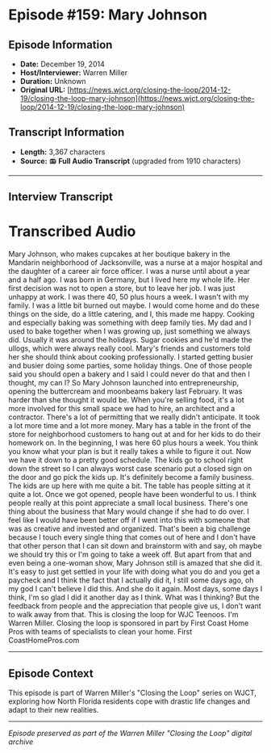# Episode #159: Mary Johnson



## Episode Information

- **Date:** December 19, 2014
- **Host/Interviewer:** Warren Miller
- **Duration:** Unknown
- **Original URL:** [https://news.wjct.org/closing-the-loop/2014-12-19/closing-the-loop-mary-johnson](https://news.wjct.org/closing-the-loop/2014-12-19/closing-the-loop-mary-johnson)

## Transcript Information

- **Length:** 3,367 characters
- **Source:** 📻 **Full Audio Transcript** (upgraded from 1910 characters)

---

## Interview Transcript

# Transcribed Audio
Mary Johnson, who makes cupcakes at her boutique bakery in the Mandarin neighborhood of Jacksonville, was a nurse at a major hospital and the daughter of a career air force officer. I was a nurse until about a year and a half ago. I was born in Germany, but I lived here my whole life. Her first decision was not to open a store, but to leave her job. I was just unhappy at work. I was there 40, 50 plus hours a week. I wasn't with my family. I was a little bit burned out maybe. I would come home and do these things on the side, do a little catering, and I, this made me happy. Cooking and especially baking was something with deep family ties. My dad and I used to bake together when I was growing up, just something we always did. Usually it was around the holidays. Sugar cookies and he'd made the ullogs, which were always really cool. Mary's friends and customers told her she should think about cooking professionally. I started getting busier and busier doing some parties, some holiday things. One of those people said you should open a bakery and I said I could never do that and then I thought, my can I? So Mary Johnson launched into entrepreneurship, opening the buttercream and moonbeams bakery last February. It was harder than she thought it would be. When you're selling food, it's a lot more involved for this small space we had to hire, an architect and a contractor. There's a lot of permitting that we really didn't anticipate. It took a lot more time and a lot more money. Mary has a table in the front of the store for neighborhood customers to hang out at and for her kids to do their homework on. In the beginning, I was here 60 plus hours a week. You think you know what your plan is but it really takes a while to figure it out. Now we have it down to a pretty good schedule. The kids go to school right down the street so I can always worst case scenario put a closed sign on the door and go pick the kids up. It's definitely become a family business. The kids are up here with me quite a bit. The table has people sitting at it quite a lot. Once we got opened, people have been wonderful to us. I think people really at this point appreciate a small local business. There's one thing about the business that Mary would change if she had to do over. I feel like I would have been better off if I went into this with someone that was as creative and invested and organized. That's been a big challenge because I touch every single thing that comes out of here and I don't have that other person that I can sit down and brainstorm with and say, oh maybe we should try this or I'm going to take a week off. But apart from that and even being a one-woman show, Mary Johnson still is amazed that she did it. It's easy to just get settled in your life with doing what you do and you get a paycheck and I think the fact that I actually did it, I still some days ago, oh my god I can't believe I did this. And she do it again. Most days, some days I think, I'm so glad I did it another day as I think. What was I thinking? But the feedback from people and the appreciation that people give us, I don't want to walk away from that. This is closing the loop for WJC Teenoos. I'm Warren Miller. Closing the loop is sponsored in part by First Coast Home Pros with teams of specialists to clean your home. First CoastHomePros.com

---

## Episode Context

This episode is part of Warren Miller's "Closing the Loop" series on WJCT, exploring how North Florida residents cope with drastic life changes and adapt to their new realities.



---

*Episode preserved as part of the Warren Miller "Closing the Loop" digital archive*
